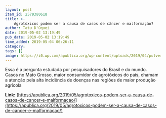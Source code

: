 ```yaml
---
layout: post
item_id: 2579380618
title: >-
    Agrotóxicos podem ser a causa de casos de câncer e malformação?
author: Tatu D'Oquei
date: 2019-05-02 13:19:49
pub_date: 2019-05-02 13:19:49
time_added: 2019-05-04 06:26:11
category: 
tags: []
image: https://i0.wp.com/apublica.org/wp-content/uploads/2019/04/pulverizacao-de-agrotoxicos-em-plantacao-de-soja-no-norte-do-mato-grosso-foto-lunae-parracho.jpg?fit=1600%2C1067&ssl=1
---
```


Essa é a pergunta estudada por pesquisadores do Brasil e do mundo. Casos no Mato Grosso, maior consumidor de agrotóxicos do país, chamam a atenção pela alta incidência de doenças nas regiões de maior produção agrícola

**Link:** [https://apublica.org/2019/05/agrotoxicos-podem-ser-a-causa-de-casos-de-cancer-e-malformacao/](https://apublica.org/2019/05/agrotoxicos-podem-ser-a-causa-de-casos-de-cancer-e-malformacao/)

